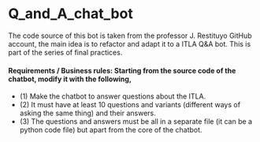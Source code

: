 # Q_and_A_chat_bot
The code source of this bot is taken from the professor J. Restituyo GitHub account, the main idea is to refactor and adapt it to a ITLA Q&amp;A bot. This is part of the series of final practices.

#### Requirements / Business rules: Starting from the source code of the chatbot, modify it with the following,

- (1) Make the chatbot to answer questions about the ITLA. 
- (2) It must have at least 10 questions and variants (different ways of asking the same thing) and their answers.
- (3) The questions and answers must be all in a separate file (it can be a python code file) but apart from the core of the chatbot.
